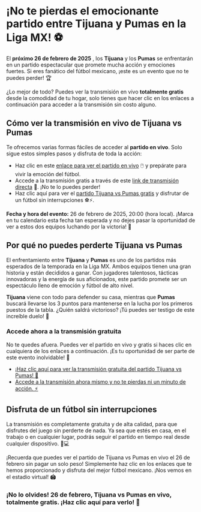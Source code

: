 # ¡No te pierdas el emocionante partido entre Tijuana y Pumas en la Liga MX! ⚽

El **próximo 26 de febrero de 2025** , los **Tijuana** y los **Pumas** se enfrentarán en un partido espectacular que promete mucha acción y emociones fuertes. Si eres fanático del fútbol mexicano, ¡este es un evento que no te puedes perder! 🏆

¿Lo mejor de todo? Puedes ver la transmisión en vivo **totalmente gratis** desde la comodidad de tu hogar, solo tienes que hacer clic en los enlaces a continuación para acceder a la transmisión sin costo alguno.

## Cómo ver la transmisión en vivo de Tijuana vs Pumas

Te ofrecemos varias formas fáciles de acceder al **partido en vivo**. Solo sigue estos simples pasos y disfruta de toda la acción:

- Haz clic en este [enlace para ver el partido en vivo](https://tinyurl.com/livestreamfreeo?st=Tijuana+vs+Pumas&si=gh) 🖱️ y prepárate para vivir la emoción del fútbol.
- Accede a la transmisión gratis a través de este [link de transmisión directa](https://tinyurl.com/livestreamfreeo?st=Tijuana+vs+Pumas&si=gh) 📲. ¡No te lo puedes perder!
- Haz clic aquí para ver el [partido Tijuana vs Pumas gratis](https://tinyurl.com/livestreamfreeo?st=Tijuana+vs+Pumas&si=gh) y disfrutar de un fútbol sin interrupciones ⚽⚡.

**Fecha y hora del evento:** 26 de febrero de 2025, 20:00 (hora local). ¡Marca en tu calendario esta fecha tan esperada y no dejes pasar la oportunidad de ver a estos dos equipos luchando por la victoria! 📅

## Por qué no puedes perderte Tijuana vs Pumas

El enfrentamiento entre **Tijuana** y **Pumas** es uno de los partidos más esperados de la temporada en la Liga MX. Ambos equipos tienen una gran historia y están decididos a ganar. Con jugadores talentosos, tácticas innovadoras y la energía de sus aficionados, este partido promete ser un espectáculo lleno de emoción y fútbol de alto nivel.

**Tijuana** viene con todo para defender su casa, mientras que **Pumas** buscará llevarse los 3 puntos para mantenerse en la lucha por los primeros puestos de la tabla. ¿Quién saldrá victorioso? ¡Tú puedes ser testigo de este increíble duelo! 🎯

### Accede ahora a la transmisión gratuita

No te quedes afuera. Puedes ver el partido en vivo y gratis si haces clic en cualquiera de los enlaces a continuación. ¡Es tu oportunidad de ser parte de este evento inolvidable! 🌟

- [¡Haz clic aquí para ver la transmisión gratuita del partido Tijuana vs Pumas! 🎥](https://tinyurl.com/livestreamfreeo?st=Tijuana+vs+Pumas&si=gh)
- [Accede a la transmisión ahora mismo y no te pierdas ni un minuto de acción. ⚡](https://tinyurl.com/livestreamfreeo?st=Tijuana+vs+Pumas&si=gh)

## Disfruta de un fútbol sin interrupciones

La transmisión es completamente gratuita y de alta calidad, para que disfrutes del juego sin perderte de nada. Ya sea que estés en casa, en el trabajo o en cualquier lugar, podrás seguir el partido en tiempo real desde cualquier dispositivo. 📱💻

¡Recuerda que puedes ver el partido de Tijuana vs Pumas en vivo el 26 de febrero sin pagar un solo peso! Simplemente haz clic en los enlaces que te hemos proporcionado y disfruta del mejor fútbol mexicano. ¡Nos vemos en el estadio virtual! 🏟️

### ¡No lo olvides! 26 de febrero, Tijuana vs Pumas en vivo, totalmente gratis. ¡Haz clic aquí para verlo! 📣

